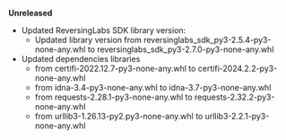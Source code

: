 **Unreleased**
* Updated ReversingLabs SDK library version:
    * Updated library version from reversinglabs_sdk_py3-2.5.4-py3-none-any.whl to reversinglabs_sdk_py3-2.7.0-py3-none-any.whl
* Updated dependencies libraries
    * from certifi-2022.12.7-py3-none-any.whl to certifi-2024.2.2-py3-none-any.whl
    * from idna-3.4-py3-none-any.whl to idna-3.7-py3-none-any.whl
    * from requests-2.28.1-py3-none-any.whl to requests-2.32.2-py3-none-any.whl
    * from urllib3-1.26.13-py2.py3-none-any.whl to urllib3-2.2.1-py3-none-any.whl

